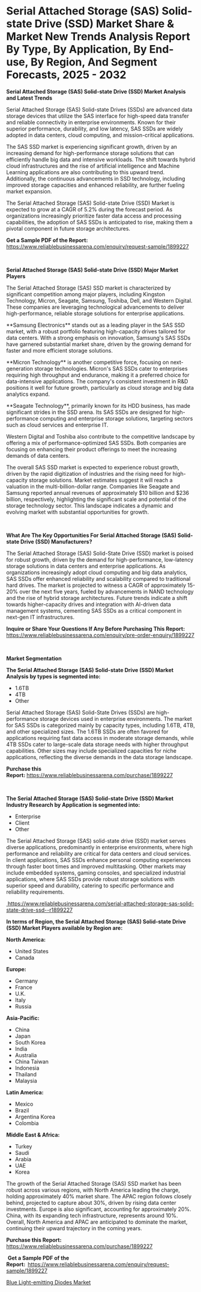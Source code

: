 <p><h1>Serial Attached Storage  (SAS) Solid-state Drive  (SSD) Market Share & Market New Trends Analysis Report By Type, By Application, By End-use, By Region, And Segment Forecasts, 2025 - 2032</h1></p><p><strong>Serial Attached Storage  (SAS) Solid-state Drive  (SSD) Market Analysis and Latest Trends</strong></p>
<p><p>Serial Attached Storage (SAS) Solid-state Drives (SSDs) are advanced data storage devices that utilize the SAS interface for high-speed data transfer and reliable connectivity in enterprise environments. Known for their superior performance, durability, and low latency, SAS SSDs are widely adopted in data centers, cloud computing, and mission-critical applications. </p><p>The SAS SSD market is experiencing significant growth, driven by an increasing demand for high-performance storage solutions that can efficiently handle big data and intensive workloads. The shift towards hybrid cloud infrastructures and the rise of artificial intelligence and Machine Learning applications are also contributing to this upward trend. Additionally, the continuous advancements in SSD technology, including improved storage capacities and enhanced reliability, are further fueling market expansion.</p><p>The Serial Attached Storage (SAS) Solid-state Drive (SSD) Market is expected to grow at a CAGR of 5.2% during the forecast period. As organizations increasingly prioritize faster data access and processing capabilities, the adoption of SAS SSDs is anticipated to rise, making them a pivotal component in future storage architectures.</p></p>
<p><strong>Get a Sample PDF of the Report:&nbsp;</strong> <a href="https://www.reliablebusinessarena.com/enquiry/request-sample/1899227?utm_campaign=1943&utm_medium=2&utm_source=Github&utm_content=ia&utm_term=13022025&utm_id=serial-attached-storage-sas-solid-state-drive-ssd">https://www.reliablebusinessarena.com/enquiry/request-sample/1899227</a></p>
<p>&nbsp;</p>
<p><strong>Serial Attached Storage  (SAS) Solid-state Drive  (SSD) Major Market Players</strong></p>
<p><p>The Serial Attached Storage (SAS) SSD market is characterized by significant competition among major players, including Kingston Technology, Micron, Seagate, Samsung, Toshiba, Dell, and Western Digital. These companies are leveraging technological advancements to deliver high-performance, reliable storage solutions for enterprise applications.</p><p>**Samsung Electronics** stands out as a leading player in the SAS SSD market, with a robust portfolio featuring high-capacity drives tailored for data centers. With a strong emphasis on innovation, Samsung's SAS SSDs have garnered substantial market share, driven by the growing demand for faster and more efficient storage solutions.</p><p>**Micron Technology** is another competitive force, focusing on next-generation storage technologies. Micron's SAS SSDs cater to enterprises requiring high throughput and endurance, making it a preferred choice for data-intensive applications. The company's consistent investment in R&D positions it well for future growth, particularly as cloud storage and big data analytics expand.</p><p>**Seagate Technology**, primarily known for its HDD business, has made significant strides in the SSD arena. Its SAS SSDs are designed for high-performance computing and enterprise storage solutions, targeting sectors such as cloud services and enterprise IT.</p><p>Western Digital and Toshiba also contribute to the competitive landscape by offering a mix of performance-optimized SAS SSDs. Both companies are focusing on enhancing their product offerings to meet the increasing demands of data centers.</p><p>The overall SAS SSD market is expected to experience robust growth, driven by the rapid digitization of industries and the rising need for high-capacity storage solutions. Market estimates suggest it will reach a valuation in the multi-billion-dollar range. Companies like Seagate and Samsung reported annual revenues of approximately $10 billion and $236 billion, respectively, highlighting the significant scale and potential of the storage technology sector. This landscape indicates a dynamic and evolving market with substantial opportunities for growth.</p></p>
<p>&nbsp;</p>
<p><strong>What Are The Key Opportunities For Serial Attached Storage  (SAS) Solid-state Drive  (SSD) Manufacturers?</strong></p>
<p><p>The Serial Attached Storage (SAS) Solid-State Drive (SSD) market is poised for robust growth, driven by the demand for high-performance, low-latency storage solutions in data centers and enterprise applications. As organizations increasingly adopt cloud computing and big data analytics, SAS SSDs offer enhanced reliability and scalability compared to traditional hard drives. The market is projected to witness a CAGR of approximately 15-20% over the next five years, fueled by advancements in NAND technology and the rise of hybrid storage architectures. Future trends indicate a shift towards higher-capacity drives and integration with AI-driven data management systems, cementing SAS SSDs as a critical component in next-gen IT infrastructures.</p></p>
<p><strong>Inquire or Share Your Questions If Any Before Purchasing This Report:</strong> <a href="https://www.reliablebusinessarena.com/enquiry/pre-order-enquiry/1899227?utm_campaign=1943&utm_medium=2&utm_source=Github&utm_content=ia&utm_term=13022025&utm_id=serial-attached-storage-sas-solid-state-drive-ssd">https://www.reliablebusinessarena.com/enquiry/pre-order-enquiry/1899227</a></p>
<p>&nbsp;</p>
<p><strong>Market Segmentation</strong></p>
<p><strong>The Serial Attached Storage  (SAS) Solid-state Drive  (SSD) Market Analysis by types is segmented into:</strong></p>
<p><ul><li>1.6TB</li><li>4TB</li><li>Other</li></ul></p>
<p><p>Serial Attached Storage (SAS) Solid-State Drives (SSDs) are high-performance storage devices used in enterprise environments. The market for SAS SSDs is categorized mainly by capacity types, including 1.6TB, 4TB, and other specialized sizes. The 1.6TB SSDs are often favored for applications requiring fast data access in moderate storage demands, while 4TB SSDs cater to large-scale data storage needs with higher throughput capabilities. Other sizes may include specialized capacities for niche applications, reflecting the diverse demands in the data storage landscape.</p></p>
<p><strong>Purchase this Report:&nbsp;</strong><a href="https://www.reliablebusinessarena.com/purchase/1899227?utm_campaign=1943&utm_medium=2&utm_source=Github&utm_content=ia&utm_term=13022025&utm_id=serial-attached-storage-sas-solid-state-drive-ssd">https://www.reliablebusinessarena.com/purchase/1899227</a></p>
<p>&nbsp;</p>
<p><strong>The Serial Attached Storage  (SAS) Solid-state Drive  (SSD) Market Industry Research by Application is segmented into:</strong></p>
<p><ul><li>Enterprise</li><li>Client</li><li>Other</li></ul></p>
<p><p>The Serial Attached Storage (SAS) solid-state drive (SSD) market serves diverse applications, predominantly in enterprise environments, where high performance and reliability are critical for data centers and cloud services. In client applications, SAS SSDs enhance personal computing experiences through faster boot times and improved multitasking. Other markets may include embedded systems, gaming consoles, and specialized industrial applications, where SAS SSDs provide robust storage solutions with superior speed and durability, catering to specific performance and reliability requirements.</p></p>
<p><a href="https://www.reliablebusinessarena.com/serial-attached-storage-sas-solid-state-drive-ssd--r1899227?utm_campaign=1943&utm_medium=2&utm_source=Github&utm_content=ia&utm_term=13022025&utm_id=serial-attached-storage-sas-solid-state-drive-ssd">&nbsp;https://www.reliablebusinessarena.com/serial-attached-storage-sas-solid-state-drive-ssd--r1899227</a></p>
<p><strong>In terms of Region, the Serial Attached Storage  (SAS) Solid-state Drive  (SSD) Market Players available by Region are:</strong></p>
<p>
    <p> <strong> North America: </strong>
        <ul>
            <li>United States</li>
            <li>Canada</li>
        </ul>
        </p> 
    <p> <strong> Europe: </strong>
        <ul>
            <li>Germany</li>
            <li>France</li>
            <li>U.K.</li>
            <li>Italy</li>
            <li>Russia</li>
        </ul>
        </p> 
    <p> <strong> Asia-Pacific: </strong>
        <ul>
            <li>China</li>
            <li>Japan</li>
            <li>South Korea</li>
            <li>India</li>
            <li>Australia</li>
            <li>China Taiwan</li>
            <li>Indonesia</li>
            <li>Thailand</li>
            <li>Malaysia</li>
        </ul>
        </p> 
    <p> <strong> Latin America: </strong>
        <ul>
            <li>Mexico</li>
            <li>Brazil</li>
            <li>Argentina Korea</li>
            <li>Colombia</li>
        </ul>
        </p> 
    <p> <strong> Middle East & Africa: </strong>
        <ul>
            <li>Turkey</li>
            <li>Saudi</li>
            <li>Arabia</li>
            <li>UAE</li>
            <li>Korea</li>
        </ul>
    </p>
    </p>
<p><p>The growth of the Serial Attached Storage (SAS) SSD market has been robust across various regions, with North America leading the charge, holding approximately 40% market share. The APAC region follows closely behind, projected to capture about 30%, driven by rising data center investments. Europe is also significant, accounting for approximately 20%. China, with its expanding tech infrastructure, represents around 10%. Overall, North America and APAC are anticipated to dominate the market, continuing their upward trajectory in the coming years.</p></p>
<p><strong>Purchase this Report: </strong><a href="https://www.reliablebusinessarena.com/purchase/1899227?utm_campaign=1943&utm_medium=2&utm_source=Github&utm_content=ia&utm_term=13022025&utm_id=serial-attached-storage-sas-solid-state-drive-ssd">https://www.reliablebusinessarena.com/purchase/1899227</a></p>
<p>&nbsp;<strong>Get a Sample PDF of the Report:&nbsp;&nbsp;</strong><a href="https://www.reliablebusinessarena.com/enquiry/request-sample/1899227?utm_campaign=1943&utm_medium=2&utm_source=Github&utm_content=ia&utm_term=13022025&utm_id=serial-attached-storage-sas-solid-state-drive-ssd">https://www.reliablebusinessarena.com/enquiry/request-sample/1899227</a></p>
<p><strong></strong></p>
<p><p><a href="https://github.com/JakirUddin511/Market-Research-Report-List-1/blob/main/blue-light-emitting-diodes-market.md?utm_campaign=1943&utm_medium=2&utm_source=Github&utm_content=ia&utm_term=13022025&utm_id=serial-attached-storage-sas-solid-state-drive-ssd">Blue Light-emitting Diodes Market</a></p></p>